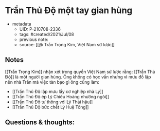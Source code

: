---
---

# Trần Thủ Độ một tay gian hùng

- metadata
	- UID: P-210708-2336
	- tags: #created/2021/Jul/08
	- previous note: 
	- source: [[@ Trần Trọng Kim, Việt Nam sử lược]]

## Notes
[[Trần Trọng Kim]] nhận xét trong quyển Việt Nam sử lược rằng: [[Trần Thủ Độ]] là một người gian hùng. Ông không có học vấn nhưng vì mưu đồ lập nên nhà Trần mà việc tàn bạo gì ông cũng làm:

- [[Trần Thủ Độ lập mưu lấy cơ nghiệp nhà Lý]]
- [[Trần Thủ Độ ép Lý Chiêu Hoàng nhường ngôi]]
- [[Trần Thủ Độ tư thông với Lý Thái hậu]]
- [[Trần Thủ Độ bức chết Lý Huệ Tông]]

## Questions & thoughts:

